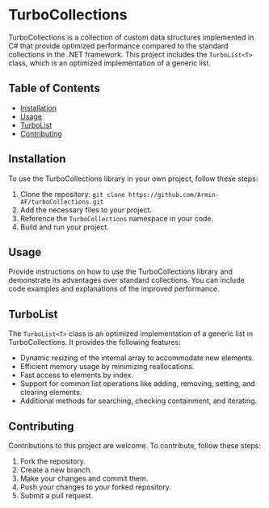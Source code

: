 # TurboCollections

TurboCollections is a collection of custom data structures implemented in C# that provide optimized performance compared to the standard collections in the .NET framework. This project includes the `TurboList<T>` class, which is an optimized implementation of a generic list.

## Table of Contents
- [Installation](#installation)
- [Usage](#usage)
- [TurboList](#turbolist)
- [Contributing](#contributing)

## Installation
To use the TurboCollections library in your own project, follow these steps:

1. Clone the repository: `git clone https://github.com/Armin-AF/turboCollections.git`
2. Add the necessary files to your project.
3. Reference the `TurboCollections` namespace in your code.
4. Build and run your project.

## Usage
Provide instructions on how to use the TurboCollections library and demonstrate its advantages over standard collections. You can include code examples and explanations of the improved performance.

## TurboList
The `TurboList<T>` class is an optimized implementation of a generic list in TurboCollections. It provides the following features:

- Dynamic resizing of the internal array to accommodate new elements.
- Efficient memory usage by minimizing reallocations.
- Fast access to elements by index.
- Support for common list operations like adding, removing, setting, and clearing elements.
- Additional methods for searching, checking containment, and iterating.

## Contributing
Contributions to this project are welcome. To contribute, follow these steps:

1. Fork the repository.
2. Create a new branch.
3. Make your changes and commit them.
4. Push your changes to your forked repository.
5. Submit a pull request.


